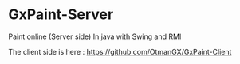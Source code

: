 # GxPaint-Server
Paint online (Server side)
In java with Swing and RMI

The client side is here : https://github.com/OtmanGX/GxPaint-Client
